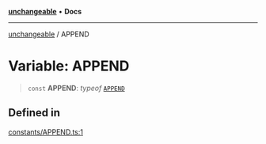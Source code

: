 [**unchangeable**](../README.md) • **Docs**

***

[unchangeable](../README.md) / APPEND

# Variable: APPEND

> `const` **APPEND**: *typeof* [`APPEND`](APPEND.md)

## Defined in

[constants/APPEND.ts:1](https://github.com/nevoland/unchangeable/blob/ad66755f095504a94d40a3a96d1734780b3bf9ee/lib/constants/APPEND.ts#L1)
